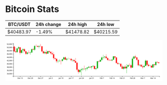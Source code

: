 # Bitcoin Stats

BTC/USDT|24h change|24h high|24h low|
|---|---|---|---|
|$40483.97|-1.49%|$41478.82|$40215.59|

<img src="./chart.svg">
